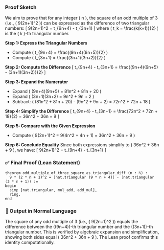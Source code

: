 ### Proof Sketch

We aim to prove that for any integer \( n \), the square of an odd multiple of 3 (i.e., \( 9(2n+1)^2 \)) can be expressed as the difference of two triangular numbers:
\[
9(2n+1)^2 = t_{9n+4} - t_{3n+1}
\]
where \( t_k = \frac{k(k+1)}{2} \) is the \( k \)-th triangular number.

**Step 1: Express the Triangular Numbers**
- Compute \( t_{9n+4} = \frac{(9n+4)(9n+5)}{2} \)
- Compute \( t_{3n+1} = \frac{(3n+1)(3n+2)}{2} \)

**Step 2: Compute the Difference**
\[
t_{9n+4} - t_{3n+1} = \frac{(9n+4)(9n+5) - (3n+1)(3n+2)}{2}
\]

**Step 3: Expand the Numerator**
- Expand \( (9n+4)(9n+5) = 81n^2 + 81n + 20 \)
- Expand \( (3n+1)(3n+2) = 9n^2 + 9n + 2 \)
- Subtract: \( (81n^2 + 81n + 20) - (9n^2 + 9n + 2) = 72n^2 + 72n + 18 \)

**Step 4: Simplify the Difference**
\[
t_{9n+4} - t_{3n+1} = \frac{72n^2 + 72n + 18}{2} = 36n^2 + 36n + 9
\]

**Step 5: Compare with the Given Expression**
- Compute \( 9(2n+1)^2 = 9(4n^2 + 4n + 1) = 36n^2 + 36n + 9 \)

**Step 6: Conclude Equality**
Since both expressions simplify to \( 36n^2 + 36n + 9 \), we have:
\[
9(2n+1)^2 = t_{9n+4} - t_{3n+1}
\]

### ✅ Final Proof (Lean Statement)
```lean
theorem odd_multiple_of_three_square_as_triangular_diff (n : ℕ) :
  9 * (2 * n + 1)^2 = (nat.triangular (9 * n + 4)) - (nat.triangular (3 * n + 1)) :=
begin
  simp [nat.triangular, mul_add, add_mul],
  ring,
end
```

### 📝 Output in Normal Language
The square of any odd multiple of 3 (i.e., \( 9(2n+1)^2 \)) equals the difference between the \((9n+4)\)-th triangular number and the \((3n+1)\)-th triangular number. This is verified by algebraic expansion and simplification, showing both sides equal \( 36n^2 + 36n + 9 \). The Lean proof confirms this identity computationally.